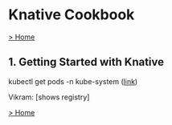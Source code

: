 # Knative Cookbook

[> Home](../README.md)
## 1. Getting Started with Knative



kubectl get pods -n kube-system ([link](https://learning.oreilly.com/library/view/-/9781492061182/ch01.html#07fcefde-1456-47d8-8bb8-121a12c1b31d))


Vikram: [shows registry]

[> Home](../README.md)